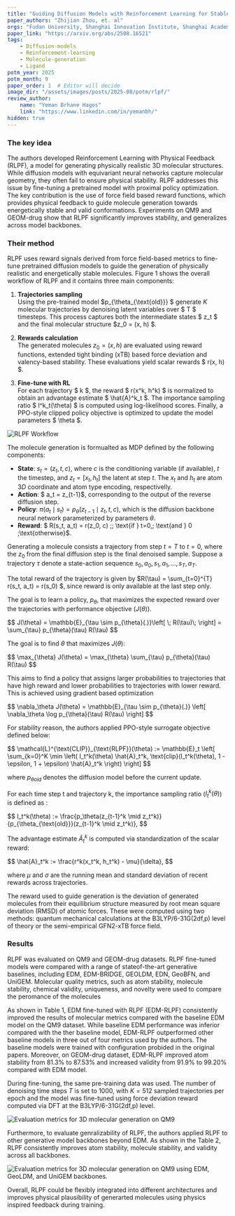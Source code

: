 ```yaml
---
title: "Guiding Diffusion Models with Reinforcement Learning for Stable Molecule Generation"
paper_authors: "Zhijian Zhou, et. al"
orgs: "Fudan University, Shanghai Innovation Institute, Shanghai Academy of Artificial Intelligence for Science"
paper_link: "https://arxiv.org/abs/2508.16521"
tags:
    - Diffusion-models
    - Reinforcement-learning
    - Molecule-generation
    - Ligand
potm_year: 2025
potm_month: 9
paper_order: 1  # Editor will decide
image_dir: "/assets/images/posts/2025-08/potm/rlpf/"
review_author:
    name: "Yeman Brhane Hagos"
    link: "https://www.linkedin.com/in/yemanbh/"
hidden: true
---
```


### The key idea

The authors developed Reinforcement Learning with Physical Feedback (RLPF), a model for generating physically realistic 3D molecular structures. While diffusion models with equivariant neural networks capture molecular geometry, they often fail to ensure physical stability. RLPF addresses this issue by fine-tuning a pretrained model with proximal policy optimization. The key contribution is the use of force field based reward functions, which provides physical feedback to guide molecule generation towards energetically stable and valid conformations. Experiments on QM9 and GEOM-drug show that RLPF significantly improves stability, and generalizes across model backbones.


### Their method

RLPF uses reward signals derived from force field-based metrics to fine-tune pretrained diffusion models to guide the generation of physically realistic and energetically stable molecules. Figure 1 shows the overall workflow of RLPF and it contains three main components:


1. **Trajectories sampling**  
   Using the pre-trained model $p_{\theta_{\text{old}}} $ generate $K$ molecular trajectories by denoising latent variables over $ T $ timesteps. This process captures both the intermediate states $ z_t $ and the final molecular structure $z_0 = (x, h) $.  

2. **Rewards calculation**  
   The generated molecules $z_0 = (x, h)$ are evaluated using reward functions, extended tight binding (xTB) based force deviation and valency-based stability. These evaluations yield scalar rewards $ r(x, h) $.  

3. **Fine-tune with RL**  
   For each trajectory $ k $, the reward $ r(x^k, h^k) $ is normalized to obtain an advantage estimate $ \hat{A}^k_t $. The importance sampling ratio $ I^k_t(\theta) $ is computed using log-likelihood scores. Finally, a PPO-style clipped policy objective is optimized to update the model parameters $ \theta $.  

<!-- ![Workflow](/rlpf.png) -->

<img src="{{ page.image_dir | append: 'workflow.png' | relative_url }}" alt="RLPF Workflow">
<figcaption></figcaption>

The molecule generation is formualted as MDP defined by the following components:

- **State**: $s_t = (z_t, t, c)$, where $c$ is the conditioning variable (if available), $t$ the timestep, and $z_t = [x_t, h_t]$ the latent at step $t$. The $x_t$ and $h_t$ are atom $3D$ coordinate and atom type encoding, respectivelly. 
- **Action**: $ a_t = z_{t-1}$, corresponding to the output of the reverse diffusion step.  
- **Policy**: $\pi(a_t \mid s_t) = p_\theta(z_{t-1} \mid z_t, t, c)$, which is the diffusion backbone neural network parameterized by parameters $\theta$.
- **Reward**: $ R(s_t, a_t) = r(z_0, c) \;\; \text{if } t=0,\; \text{and } 0 \;\text{otherwise}$.  

Generating a molecule consists a trajectory from step $t=T$ to $t=0$, where the $z_0$ from the final diffusion step is the final denoised sample.  Suppose a trajectory $\tau$ denote a state-action sequence $s_0, a_0, s_1, a_1, \ldots, s_T, a_T$. 

The total reward of the trajectory is given by $R(\tau) = \sum_{t=0}^{T} r(s_t, a_t) = r(s_0) $, since reward is only available at the last step only. 

The goal is to learn a policy, $p_\theta$, that maximizes the expected reward over the trajectories with performance objective ($J(\theta)$).

<div>
 $$
J(\theta) = \mathbb{E}_{\tau \sim p_{\theta}(.)}\left[ \;  R(\tau)\; \right] 
= \sum_{\tau} p_{\theta}(\tau) R(\tau)
$$
</div>


The goal is to find $\theta$ that maximizes $J(\theta)$:

<div>
 $$
\max_{\theta} J(\theta) 
= \max_{\theta} \sum_{\tau} p_{\theta}(\tau) R(\tau)
$$
</div>

This aims to find a policy that assigns larger probabilities to trajectories that have high reward and lower probabilities to trajectories with lower reward. This is achieved using gradient based optimization

<div>
$$
\nabla_\theta J(\theta) =  \mathbb{E}_{\tau \sim p_{\theta}(.)} \left[ \nabla_\theta \log p_{\theta}(\tau) R(\tau) \right]
$$
</div>

For stability reason, the authors applied PPO-style surrogate objective defined below:

<div>
$$
\mathcal{L}^{\text{CLIP}}_{\text{RLPF}}(\theta) := \mathbb{E}_t \left[ \sum_{k=0}^K \min \left( I_t^k(\theta) \hat{A}_t^k, \text{clip}(I_t^k(\theta), 1 - \epsilon, 1 + \epsilon) \hat{A}_t^k \right) \right]
$$
</div>

where $p_{\theta old}$ denotes the diffusion model before the current update.

For each time step t and trajectory k, the importance sampling ratio ($I_t^k(\theta)$) is defined as :

<div>
$$
I_t^k(\theta) := \frac{p_\theta(z_{t-1}^k \mid z_t^k)}{p_{\theta_{\text{old}}}(z_{t-1}^k \mid z_t^k)},
$$
</div>

 The advantage estimate $\hat{A}_t^k$ is computed via standardization of the scalar reward:

<div>
$$
\hat{A}_t^k := \frac{r^k(x_t^k, h_t^k) - \mu}{\delta},
$$
</div>

where $\mu$ and $\sigma$ are the running mean and standard deviation of recent rewards across trajectories.

The reward used to guide generation is the deviation of generated molecules from their equilibrium structure measured by root mean square deviation (RMSD) of atomic forces. These were computed using two methods: quantum mechanical calculations at the B3LYP/6-31G(2df,p) level of theory or the semi-empirical GFN2-xTB force field. 


### Results

RLPF was evaluated on QM9 and GEOM-drug datasets. RLPF fine-tuned models were compared with a range of stateof-the-art generative baselines, including EDM, EDM-BRIDGE, GEOLDM, EDN, GeoBFN, and UniGEM. Molecular quality metrics, such as atom stability, molecule stability, chemical validity, uniqueness, and novelty were used to compare the peromance of the molecules

As shown in Table 1, EDM fine-tuned with RLPF (EDM-RLPF) consistently improved the results of molecular metrics compared with the baseline EDM model on the QM9 dataset. While baseline EDM performance was inferior compared with the ther baseline model, EDM-RLPF outperformed other baseline models in three out of four metrics used by the authors.  The baseline models were trained with configuration probided in the original papers.  Moreover, on GEOM-drug dataset, EDM-RLPF improved atom stability from $81.3\%$ to $87.53\%$ and increased validity from $91.9\%$ to $99.20\%$ compared with EDM model.

During fine-tuning, the same pre-training data was used.  The number of denoising time steps $T$ is set to $1000$, with $K = 512$ sampled trajectories per epoch and the model was fine-tuned using force deviation reward computed via DFT at the B3LYP/6-31G(2df,p) level. 


<img src="{{ page.image_dir | append: 'table1.png' | relative_url }}" alt=" Evaluation metrics for 3D molecular generation on QM9">
<figcaption></figcaption>

Furthermore, to evaluate genralizability of RLPF, the authors applied RLPF to other generative model backbones beyond EDM. As shown in the Table 2, RLPF consistently improves atom stability, molecule stability, and validity across all backbones.

<img src="{{ page.image_dir | append: 'table3.png' | relative_url }}" alt="Evaluation metrics for 3D molecular generation on QM9 using EDM, GeoLDM, and UniGEM backbones.">
<figcaption></figcaption>


Overall, RLPF could be flexibly integrated into different architectures and improves physical plausibility of generarted molecules using physics inspired feedback during training.

